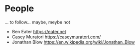 # People

&hellip; to follow&hellip; maybe, meybe not

- Ben Eater <https://eater.net>
- Casey Muratori <https://caseymuratori.com/>
- Jonathan Blow https://en.wikipedia.org/wiki/Jonathan_Blow
